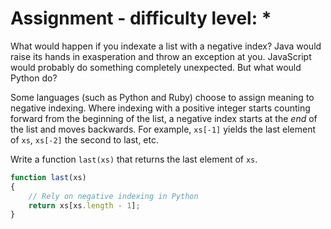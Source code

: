 # Assignment - difficulty level: *

What would happen if you indexate a list with a negative index?
Java would raise its hands in exasperation and throw an exception at you.
JavaScript would probably do something completely unexpected.
But what would Python do?

Some languages (such as Python and Ruby) choose to
assign meaning to negative indexing. Where
indexing with a positive integer starts counting
forward from the beginning of the list,
a negative index starts at the *end* of the list
and moves backwards. For example, `xs[-1]`
yields the last element of `xs`, `xs[-2]` the second to last, etc.

Write a function `last(xs)` that returns the last element of `xs`.

```javascript
function last(xs)
{
    // Rely on negative indexing in Python
    return xs[xs.length - 1];
}
```
